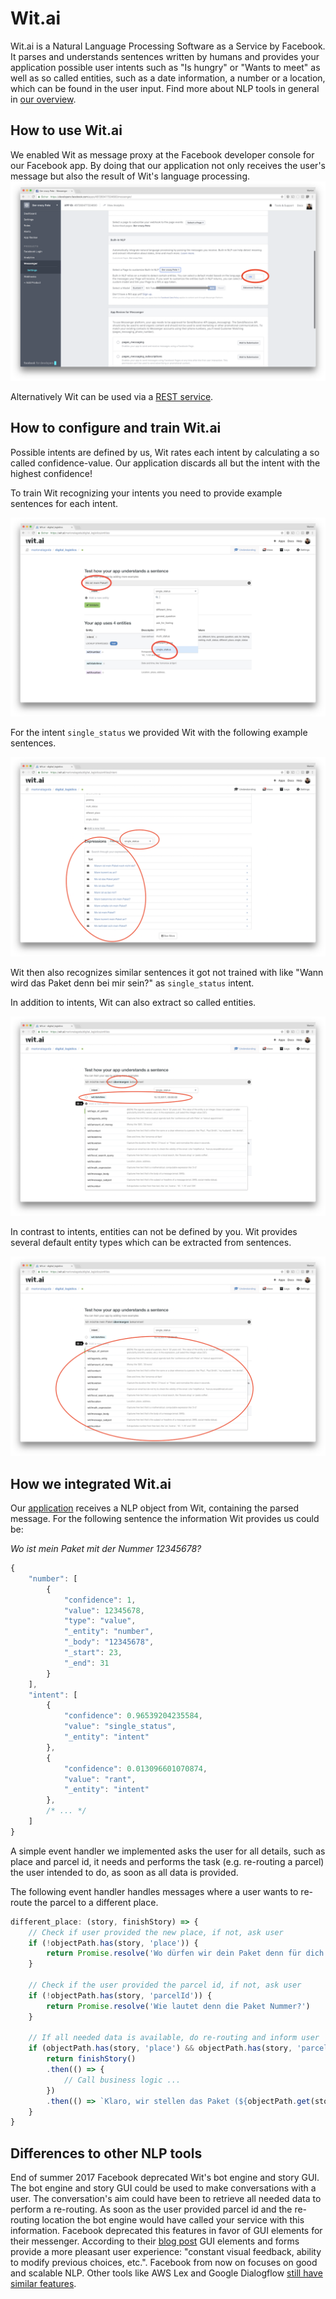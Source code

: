 # Wit.ai

Wit.ai is a Natural Language Processing Software as a Service by Facebook. It parses and understands sentences written by humans and provides your application possible user intents such as "Is hungry" or "Wants to meet" as well as so called entities, such as a date information, a number or a location, which can be found in the user input. Find more about NLP tools in general in [our overview](https://github.com/senacor/InnoLabFacebookMessenger/tree/master/docs/facebook_chatbot_with_ai).

## How to use Wit.ai

We enabled Wit as message proxy at the Facebook developer console for our Facebook app. By doing that our application not only receives the user's message but also the result of Wit's language processing.
![Turn on WIT](nlp_proxy.png)

Alternatively Wit can be used via a [REST service](https://wit.ai/docs/http/20170307).

## How to configure and train Wit.ai

Possible intents are defined by us, Wit rates each intent by calculating a so called confidence-value. Our application discards all but the intent with the highest confidence!

To train Wit recognizing your intents you need to provide example sentences for each intent.

![Train WIT](train.png)

For the intent `single_status` we provided Wit with the following example sentences.

![Example sentences](sentences.png)

Wit then also recognizes similar sentences it got not trained with like "Wann wird das Paket denn bei mir sein?" as `single_status` intent.

In addition to intents, Wit can also extract so called entities.

![Extracted entity](entity.png)

In contrast to intents, entities can not be defined by you. Wit provides several default entity types which can be extracted from sentences.

![Entity types](entities.png)

## How we integrated Wit.ai

Our [application](../../digital_logistics_03/wit.ai) receives a NLP object from Wit, containing the parsed message. For the following sentence the information Wit provides us could be:

_Wo ist mein Paket mit der Nummer 12345678?_

```javascript
{
    "number": [
        {
            "confidence": 1,
            "value": 12345678,
            "type": "value",
            "_entity": "number",
            "_body": "12345678",
            "_start": 23,
            "_end": 31
        }
    ],
    "intent": [
        {
            "confidence": 0.96539204235584,
            "value": "single_status",
            "_entity": "intent"
        },
        {
            "confidence": 0.013096601070874,
            "value": "rant",
            "_entity": "intent"
        },
        /* ... */
    ]
}
```

A simple event handler we implemented asks the user for all details, such as place and parcel id, it needs and performs the task (e.g. re-routing a parcel) the user intended to do, as soon as all data is provided.

The following event handler handles messages where a user wants to re-route the parcel to a different place.

```javascript
different_place: (story, finishStory) => {
    // Check if user provided the new place, if not, ask user
    if (!objectPath.has(story, 'place')) {
        return Promise.resolve('Wo dürfen wir dein Paket denn für dich abstellen?')
    }

    // Check if the user provided the parcel id, if not, ask user
    if (!objectPath.has(story, 'parcelId')) {
        return Promise.resolve('Wie lautet denn die Paket Nummer?')
    }

    // If all needed data is available, do re-routing and inform user
    if (objectPath.has(story, 'place') && objectPath.has(story, 'parcelId')) {
        return finishStory()
        .then(() => {
            // Call business logic ...
        })
        .then(() => `Klaro, wir stellen das Paket (${objectPath.get(story, 'parcelId')}) in ${objectPath.get(story, 'place')} ab.`)
    }
}
```

## Differences to other NLP tools

End of summer 2017 Facebook deprecated Wit's bot engine and story GUI. The bot engine and story GUI could be used to make conversations with a user. The conversation's aim could have been to retrieve all needed data to perform a re-routing. As soon as the user provided parcel id and the re-routing location the bot engine would have called your service with this information. Facebook deprecated this features in favor of GUI elements for their messenger. According to their [blog post](https://wit.ai/blog/2017/07/27/sunsetting-stories) GUI elements and forms provide a more pleasant user experience: "constant visual feedback, ability to modify previous choices, etc.". Facebook from now on focuses on good and scalable NLP.
Other tools like AWS Lex and Google Dialogflow [still have similar features](../).